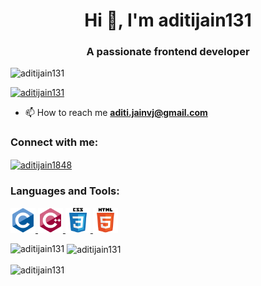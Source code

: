 <h1 align="center">Hi 👋, I'm aditijain131</h1>
<h3 align="center">A passionate frontend developer</h3>

<p align="left"> <img src="https://komarev.com/ghpvc/?username=aditijain131&label=Profile%20views&color=0e75b6&style=flat" alt="aditijain131" /> </p>

<p align="left"> <a href="https://github.com/ryo-ma/github-profile-trophy"><img src="https://github-profile-trophy.vercel.app/?username=aditijain131" alt="aditijain131" /></a> </p>

- 📫 How to reach me **aditi.jainvj@gmail.com**

<h3 align="left">Connect with me:</h3>
<p align="left">
<a href="https://instagram.com/aditijain1848" target="blank"><img align="center" src="https://raw.githubusercontent.com/rahuldkjain/github-profile-readme-generator/master/src/images/icons/Social/instagram.svg" alt="aditijain1848" height="30" width="40" /></a>
</p>

<h3 align="left">Languages and Tools:</h3>
<p align="left"> <a href="https://www.cprogramming.com/" target="_blank"> <img src="https://raw.githubusercontent.com/devicons/devicon/master/icons/c/c-original.svg" alt="c" width="40" height="40"/> </a> <a href="https://www.w3schools.com/cpp/" target="_blank"> <img src="https://raw.githubusercontent.com/devicons/devicon/master/icons/cplusplus/cplusplus-original.svg" alt="cplusplus" width="40" height="40"/> </a> <a href="https://www.w3schools.com/css/" target="_blank"> <img src="https://raw.githubusercontent.com/devicons/devicon/master/icons/css3/css3-original-wordmark.svg" alt="css3" width="40" height="40"/> </a> <a href="https://www.w3.org/html/" target="_blank"> <img src="https://raw.githubusercontent.com/devicons/devicon/master/icons/html5/html5-original-wordmark.svg" alt="html5" width="40" height="40"/> </a> </p>

<p><img align="left" src="https://github-readme-stats.vercel.app/api/top-langs?username=aditijain131&show_icons=true&locale=en&layout=compact" alt="aditijain131" /></p>

<p>&nbsp;<img align="center" src="https://github-readme-stats.vercel.app/api?username=aditijain131&show_icons=true&locale=en" alt="aditijain131" /></p>

<p><img align="center" src="https://github-readme-streak-stats.herokuapp.com/?user=aditijain131&" alt="aditijain131" /></p>
